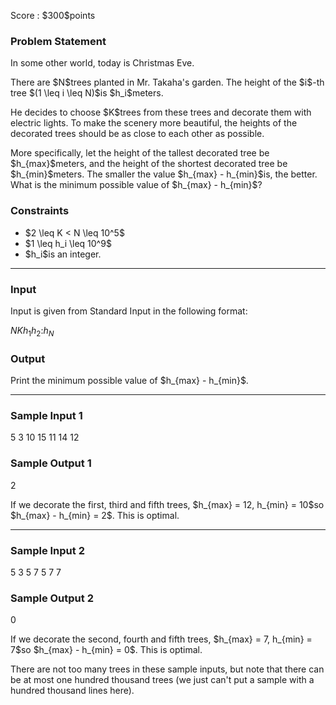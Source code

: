 
<div>

<span>

<span>

<p>
Score : $300$points
</p>

<div>

<section>

### **Problem Statement**

<p>
In some other world, today is Christmas Eve.
</p>

<p>
There are $N$trees planted in Mr. Takaha's garden. The height of the $i$-th tree $(1 \leq i \leq N)$is $h_i$meters.
</p>

<p>
He decides to choose $K$trees from these trees and decorate them with electric lights. To make the scenery more beautiful, the heights of the decorated trees should be as close to each other as possible.
</p>

<p>
More specifically, let the height of the tallest decorated tree be $h_{max}$meters, and the height of the shortest decorated tree be $h_{min}$meters. The smaller the value $h_{max} - h_{min}$is, the better. What is the minimum possible value of $h_{max} - h_{min}$?
</p>

</section>

</div>

<div>

<section>

### **Constraints**

<ul>

<li>
$2 \leq K < N \leq 10^5$
</li>

<li>
$1 \leq h_i \leq 10^9$
</li>

<li>
$h_i$is an integer.
</li>

</ul>

</section>

</div>

---

<div>

<div>

<section>

### **Input**

<p>
Input is given from Standard Input in the following format:
</p>

<div>

$N$$K$$h_1$$h_2$$:$$h_N$
</div>

</section>

</div>

<div>

<section>

### **Output**

<p>
Print the minimum possible value of $h_{max} - h_{min}$.
</p>

</section>

</div>

</div>

---

<div>

<section>

### **Sample Input 1**

<div>

5 3
10
15
11
14
12

</div>

</section>

</div>

<div>

<section>

### **Sample Output 1**

<div>

2

</div>

<p>
If we decorate the first, third and fifth trees, $h_{max} = 12, h_{min} = 10$so $h_{max} - h_{min} = 2$. This is optimal.
</p>

</section>

</div>

---

<div>

<section>

### **Sample Input 2**

<div>

5 3
5
7
5
7
7

</div>

</section>

</div>

<div>

<section>

### **Sample Output 2**

<div>

0

</div>

<p>
If we decorate the second, fourth and fifth trees, $h_{max} = 7, h_{min} = 7$so $h_{max} - h_{min} = 0$. This is optimal.
</p>

<p>
There are not too many trees in these sample inputs, but note that there can be at most one hundred thousand trees (we just can't put a sample with a hundred thousand lines here).
</p>

</section>

</div>

</span>

</span>

</div>
